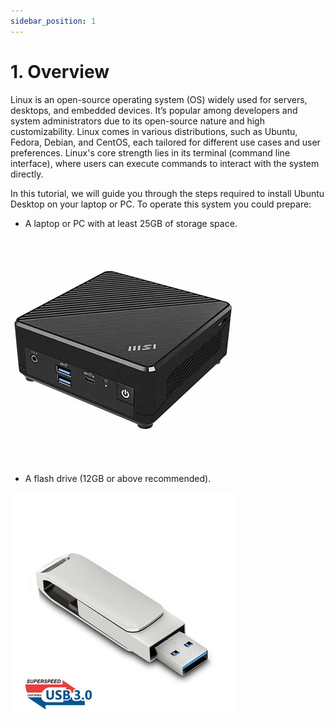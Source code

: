 ```yaml
---
sidebar_position: 1
---
```


# 1. Overview

Linux is an open-source operating system (OS) widely used for servers, desktops, and embedded devices. It’s popular among developers and system administrators due to its open-source nature and high customizability. Linux comes in various distributions, such as Ubuntu, Fedora, Debian, and CentOS, each tailored for different use cases and user preferences. Linux's core strength lies in its terminal (command line interface), where users can execute commands to interact with the system directly.

In this tutorial, we will guide you through the steps required to install Ubuntu Desktop on your laptop or PC. To operate this system you could prepare:

- A laptop or PC with at least 25GB of storage space.

![alt text](image-2.png)

- A flash drive (12GB or above recommended).

![alt text](image-24.png)